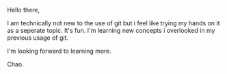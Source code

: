 Hello there, 

I am technically not new to the use of git but i feel like trying my hands on it as a seperate topic.
It's fun. I'm learning new concepts i overlooked in my previous usage of git.

I'm looking forward to learning more.

Chao. 
